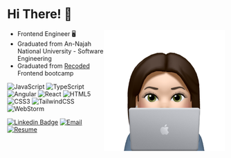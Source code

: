 <h1> Hi There! 👋 </h1>
  <img align="right" src="412449056_740976037473062_7978530350198860251_n.png" width="280"/>
<p>
  <ul>
    <li>Frontend Engineer 🖥️</li>
    <li>Graduated from An-Najah National University - Software Engineering</li>
    <li>Graduated from <a href="https://www.re-coded.com">Recoded</a> Frontend bootcamp</li>
  </ul>
<div>
  
![JavaScript](https://img.shields.io/badge/javascript-%23323330.svg?style=for-the-badge&logo=javascript&logoColor=%23F7DF1E)
![TypeScript](https://img.shields.io/badge/typescript-%23007ACC.svg?style=for-the-badge&logo=typescript&logoColor=white)
![Angular](https://img.shields.io/badge/angular-%23DD0031.svg?style=for-the-badge&logo=angular&logoColor=white)
![React](https://img.shields.io/badge/react-%2320232a.svg?style=for-the-badge&logo=react&logoColor=%2361DAFB)
![HTML5](https://img.shields.io/badge/html5-%23E34F26.svg?style=for-the-badge&logo=html5&logoColor=white)
![CSS3](https://img.shields.io/badge/css3-%231572B6.svg?style=for-the-badge&logo=css3&logoColor=white)
![TailwindCSS](https://img.shields.io/badge/tailwindcss-%2338B2AC.svg?style=for-the-badge&logo=tailwind-css&logoColor=white)
![WebStorm](https://img.shields.io/badge/WebStorm-000000?style=for-the-badge&logo=WebStorm&logoColor=white)


</div>
<div>
  
[![Linkedin Badge](https://img.shields.io/badge/-Ayamarmash-blue?style=flat-square&logo=Linkedin&logoColor=white&link=https://www.linkedin.com/in/ayamarmash/)](https://www.linkedin.com/in/ayamarmash/)
[![Email](https://img.shields.io/badge/amarmaash@outlook.com-0078D4?style=flat-square&logo=microsoft-outlook&logoColor=white)](mailto:amarmash@outlook.com)
[![Resume](https://img.shields.io/badge/Resume-0078D4?style=flat-square&logo=pdf&logoColor=white)](Aya-Marmash-FlowCV-Resume-20231221.pdf)

</div>
</p>
